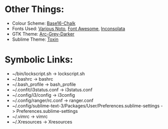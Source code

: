 # Other Things:

* Colour Scheme: [Base16-Chalk](https://github.com/chriskempson/base16)
* Fonts Used: [Various Noto](http://www.google.com/get/noto/), [Font Awesome](http://fontawesome.io/), [Inconsolata](https://fonts.google.com/specimen/Inconsolata)
* GTK Theme: [Arc-Grey-Darker](https://github.com/eti0/arc-grey-theme)
* Sublime Theme: [Toxin](https://github.com/p3lim/sublime-toxin)


# Symbolic Links:

* ~/bin/lockscript.sh -> lockscript.sh
* ~/.bashrc -> bashrc
* ~/.bash_profile -> bash_profile
* ~/.confit/i3status.conf -> i3status.conf
* ~/.config/i3/config -> i3config
* ~/.config/ranger/rc.conf -> ranger.conf
* ~/.config/sublime-text-3/Packages/User/Preferences.sublime-settings -> Preferences.sublime-settings
* ~/.vimrc -> vimrc
* ~/.Xresources -> Xresources
